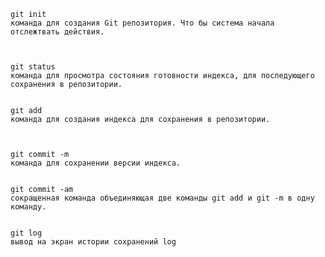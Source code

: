     git init
    команда для создания Git репозитория. Что бы система начала отслежтвать действия.
    


    git status
    команда для просмотра состояния готовности индекса, для последующего сохранения в репозитории.

    
    git add
    команда для создания индекса для сохранения в репозитории.
    


    git commit -m
    команда для сохранении версии индекса.


    git commit -am
    сокращенная команда объединяющая две команды git add и git -m в одну команду.
    

    git log
    вывод на экран истории сохранений log
    

    
